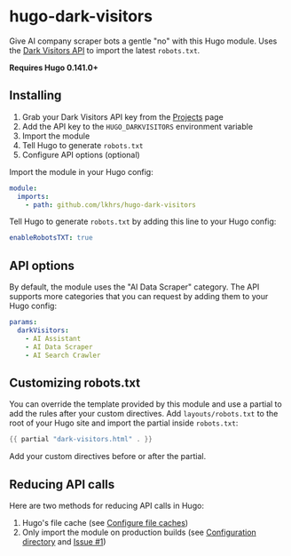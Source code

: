 # hugo-dark-visitors
Give AI company scraper bots a gentle "no" with this Hugo module. Uses the [Dark Visitors API](https://darkvisitors.com/docs/robots-txts-api) to import the latest `robots.txt`.

**Requires Hugo 0.141.0+**

## Installing

1. Grab your Dark Visitors API key from the [Projects](https://darkvisitors.com/projects) page
2. Add the API key to the `HUGO_DARKVISITORS` environment variable
3. Import the module
4. Tell Hugo to generate `robots.txt`
5. Configure API options (optional)

Import the module in your Hugo config:
```yaml
module:
  imports:
    - path: github.com/lkhrs/hugo-dark-visitors
```

Tell Hugo to generate `robots.txt` by adding this line to your Hugo config:
```yaml
enableRobotsTXT: true
```

## API options

By default, the module uses the "AI Data Scraper" category. The API supports more categories that you can request by adding them to your Hugo config:

```yaml
params:
  darkVisitors:
    - AI Assistant
    - AI Data Scraper
    - AI Search Crawler
```

## Customizing robots.txt

You can override the template provided by this module and use a partial to add the rules after your custom directives. Add `layouts/robots.txt` to the root of your Hugo site and import the partial inside `robots.txt`:

```go
{{ partial "dark-visitors.html" . }}
```

Add your custom directives before or after the partial.

## Reducing API calls

Here are two methods for reducing API calls in Hugo:

1. Hugo's file cache (see [Configure file caches](https://gohugo.io/getting-started/configuration/#configure-file-caches))
2. Only import the module on production builds (see [Configuration directory](https://gohugo.io/getting-started/configuration/#configuration-directory) and [Issue #1](https://github.com/lkhrs/hugo-dark-visitors/issues/1))